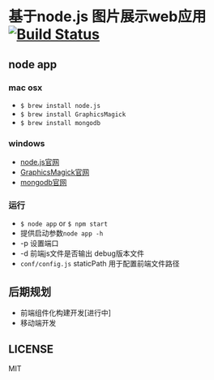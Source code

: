 # 基于node.js 图片展示web应用 [![Build Status](https://travis-ci.org/Nightink/node-Pophoto.png?branch=develop)](https://travis-ci.org/Nightink/node-Pophoto)

## node app

### mac osx
* `$ brew install node.js`
* `$ brew install GraphicsMagick`
* `$ brew install mongodb`

### windows
* [node.js官网](http://www.nodejs.org/)
* [GraphicsMagick官网](http://www.graphicsmagick.org/)
* [mongodb官网](http://www.mongodb.org/)

### 运行
* `$ node app` or `$ npm start`
* 提供启动参数`node app -h`
* -p 设置端口
* -d 前端js文件是否输出 debug版本文件
* `conf/config.js` staticPath 用于配置前端文件路径

## 后期规划
* 前端组件化构建开发[进行中]
* 移动端开发

## LICENSE
MIT
